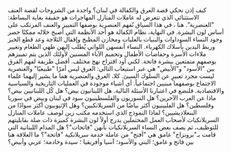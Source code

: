 كيف إذن نحكي قصة العرق والكفالة في لبنان؟ واحدة من الشروحات لقصة العنف الاستثنائي الذي تتعرض له عاملات المنازل المهاجرات هو حقيقة بغاية البساطة: "العنصرية". هنا ، في هذا السياق تُفهم العنصرية بوصفها التمييز والعنف المرتكب على أساس لون البشرة. في النهاية، نظام الكفالة هو أحد الأنظمة التي أصبح خلاله ممكنًا حصر وجود النساء السوداوات والبنيات بالعليات ومخازن المطبخ وإقفال الثلاجة وعد قطع الخبز وربط اليدين بأسلاك الكهرباء. النساء أنفسهن اللواتي يُطلب إليهن طهي الطعام وتغيير ملاءات الأسرة وحفاضات الأطفال وتحميم الآباء المسنين لأولئك الذين يتم تمييزهم بوصفهم متمتعين ببشرة فاتحة. لكني أود اقتراح نهج مختلف. أفضل طريقة لفهم الفرق بين "الأسود" و"الأبيض" هي عبر استيعاب التالي: العرق ليس أمرًا "طبيعيًا" والعنصرية ليست مجرد تعبيرٍ عن السلوك السيئ. كلا، العرق والعنصرية هما ما يشير إليهما علماء الاجتماع بوصفهما مبنيين اجتماعياً. أي أشياء موجودة في العمليات التاريخية والسياسية والاقتصادية. فلنضع في اعتبارنا الأسئلة التالية. هل اللبنانيون بيض؟ هل كُل اللبنانيين بيض؟ ماذا عن العرب الآخرين؟ هل السوريون والفلسطينيون سود في لبنان وبيض في سوريا وفلسطين؟ هل الفلبينيون أكثر بياضًا من السريلانكيين؟ وهل الإثيوبيون أكثر سوادًا من البنغلاديشيين؟ لماذا النموذج الذي استخدمه مكتب زين لوصف عاملات المنازل السريلانكيات لأصحاب العمل المحتملين يدرج أولاً لون البشرة كميزة ذات صلة بقابليتهم للتوظيف، ثم يصف بعض النساء السريلانكيات بأنهن "فاتحات"؟ هل المدام اللبنانية التي قامت بـ"برونزاج" غامق هي "أفتح" من عاملة خدمة سريلانكية "فاتحة"؟ ما العلاقة هنا بين فاتح و غامق؛ البني والأسود؛ آسيا وأفريقيا ؛ سيدة وخادمة؛ عربي وأبيض؟
